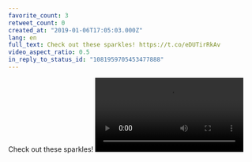 ```yaml
---
favorite_count: 3
retweet_count: 0
created_at: "2019-01-06T17:05:03.000Z"
lang: en
full_text: Check out these sparkles! https://t.co/eDUTirRkAv
video_aspect_ratio: 0.5
in_reply_to_status_id: "1081959705453477888"
---
```


Check out these sparkles!
![Embedded Video](https://twitter-media-coderbyheart.s3.eu-north-1.amazonaws.com/1081959845211893760-nlLa_wX0Ztro-tmL.mp4)

